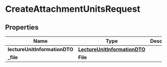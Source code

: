

# CreateAttachmentUnitsRequest


## Properties

| Name | Type | Description | Notes |
|------------ | ------------- | ------------- | -------------|
|**lectureUnitInformationDTO** | [**LectureUnitInformationDTO**](LectureUnitInformationDTO.md) |  |  |
|**_file** | **File** |  |  |



